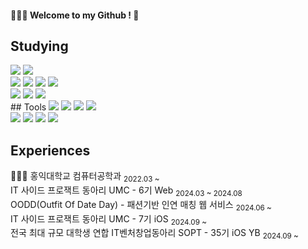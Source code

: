 <div align="left">

#### 👩🏻‍💻 Welcome to my Github ! 🤍


## Studying
  <img src="https://img.shields.io/badge/swift-FA7343.svg?style=for-the-badge&logo=swift&logoColor=white" />
  <img src="https://img.shields.io/badge/UIKit-1572B6.svg?style=for-the-badge&logo=uikit&logoColor=white" />
    <br>

  <img src="https://img.shields.io/badge/javascript-F7DF1E.svg?style=for-the-badge&logo=javascript&logoColor=20232a" />
  <img src="https://img.shields.io/badge/typescript-007ACC.svg?style=for-the-badge&logo=typescript&logoColor=white" />
  <img src="https://img.shields.io/badge/html5-E34F26.svg?style=for-the-badge&logo=html5&logoColor=white" />
  <img src="https://img.shields.io/badge/css3-1572B6.svg?style=for-the-badge&logo=css3&logoColor=white" />
  <br>

  <img src="https://img.shields.io/badge/react-20232a.svg?style=for-the-badge&logo=react&logoColor=61DAFB" />
  <img src="https://img.shields.io/badge/styled components-DB7093.svg?style=for-the-badge&logo=styledcomponents&logoColor=white"/>
  <img src="https://img.shields.io/badge/Recoil-3578E5?style=for-the-badge&logo=recoil&logoColor=white" />


<br>
## Tools
  <img src="https://img.shields.io/badge/VSCode-2C2C32.svg?style=for-the-badge&logo=visual-studio-code&logoColor=22ABF3" />
  <img src="https://img.shields.io/badge/Xcode-1575F9.svg?style=for-the-badge&logo=xcode&logoColor=white" />
  <img src="https://img.shields.io/badge/git-F05033.svg?style=for-the-badge&logo=git&logoColor=white" />
  <img src="https://img.shields.io/badge/github-181717.svg?style=for-the-badge&logo=github&logoColor=white" />
  <br>
  <img src="https://img.shields.io/badge/Notion-F3F3F3.svg?style=for-the-badge&logo=notion&logoColor=black" />
  <img src="https://img.shields.io/badge/figma-F24E1E.svg?style=for-the-badge&logo=figma&logoColor=white" />
  <img src="https://img.shields.io/badge/Slack-4A154B.svg?&style=for-the-badge&logo=slack&logoColor=white" />
  <img src="https://img.shields.io/badge/Jira-0052CC.svg?style=for-the-badge&logo=jira&logoColor=white" />
<br>


## Experiences
👩🏻‍💻 홍익대학교 컴퓨터공학과 <sub>2022.03 ~ </sub><br>
IT 사이드 프로잭트 동아리 UMC</a> - 6기 Web <sub>2024.03 ~ 2024.08</sub><br>
OODD(Outfit Of Date Day)</a> - 패션기반 인연 매칭 웹 서비스 <sub>2024.06 ~</sub><br>
IT 사이드 프로잭트 동아리 UMC</a> - 7기 iOS <sub>2024.09 ~ </sub><br>
전국 최대 규모 대학생 연합 IT벤처창업동아리 SOPT</a> - 35기 iOS YB <sub>2024.09 ~ </sub><br>



</div>
